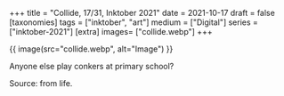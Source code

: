 +++
title = "Collide, 17/31, Inktober 2021"
date = 2021-10-17
draft =  false
[taxonomies]
tags = ["inktober", "art"]
medium = ["Digital"]
series = ["inktober-2021"]
[extra]
images= ["collide.webp"]
+++

{{ image(src="collide.webp", alt="Image") }}

Anyone else play conkers at primary school?

Source: from life.
